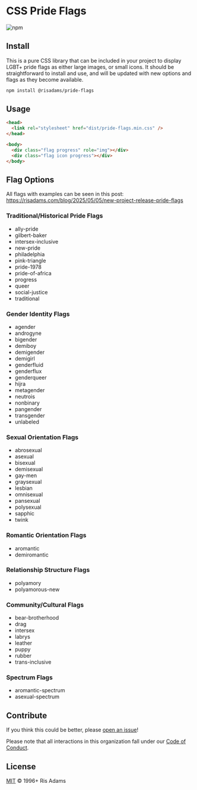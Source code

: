 # CSS Pride Flags

![npm](https://img.shields.io/npm/v/@risadams/pride-flags)

## Install

This is a pure CSS library that can be included in your project to display LGBT+ pride flags as either large images, or small icons. It should be straightforward to install and use, and will be updated with new options and flags as they become available.

```sh
npm install @risadams/pride-flags
```

## Usage

```html
<head>
  <link rel="stylesheet" href="dist/pride-flags.min.css" />
</head>

<body>
  <div class="flag progress" role="img"></div>
  <div class="flag icon progress"></div>
</body>
```

## Flag Options

All flags with examples can be seen in this post: https://risadams.com/blog/2025/05/05/new-project-release-pride-flags

### Traditional/Historical Pride Flags

- ally-pride
- gilbert-baker
- intersex-inclusive
- new-pride
- philadelphia
- pink-triangle
- pride-1978
- pride-of-africa
- progress
- queer
- social-justice
- traditional

### Gender Identity Flags

- agender
- androgyne
- bigender
- demiboy
- demigender
- demigirl
- genderfluid
- genderflux
- genderqueer
- hijra
- metagender
- neutrois
- nonbinary
- pangender
- transgender
- unlabeled

### Sexual Orientation Flags

- abrosexual
- asexual
- bisexual
- demisexual
- gay-men
- graysexual
- lesbian
- omnisexual
- pansexual
- polysexual
- sapphic
- twink

### Romantic Orientation Flags

- aromantic
- demiromantic

### Relationship Structure Flags

- polyamory
- polyamorous-new

### Community/Cultural Flags

- bear-brotherhood
- drag
- intersex
- labrys
- leather
- puppy
- rubber
- trans-inclusive

### Spectrum Flags

- aromantic-spectrum
- asexual-spectrum

## Contribute

If you think this could be better, please [open an issue](https://github.com/risadams/pride-flags/issues/new)!

Please note that all interactions in this organization fall under our [Code of Conduct](CODE_OF_CONDUCT.md).

## License

[MIT](LICENSE) © 1996+ Ris Adams
